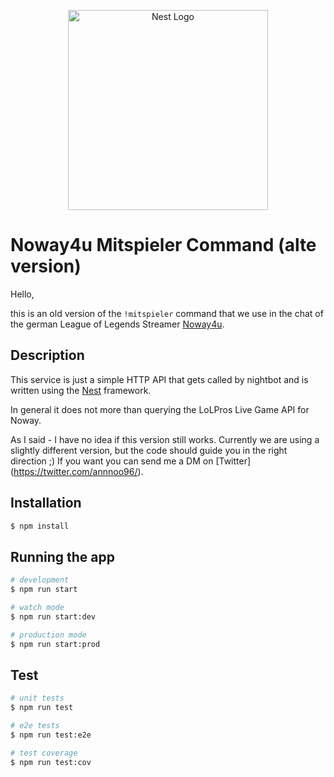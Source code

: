 <p align="center">
  <a href="http://nestjs.com/" target="blank"><img src="https://nestjs.com/img/logo_text.svg" width="320" alt="Nest Logo" /></a>
</p>

# Noway4u Mitspieler Command (alte version)

Hello,

this is an old version of the ```!mitspieler``` command that we use in the chat of the german League of Legends Streamer [Noway4u](https://twitch.tv/noway4u_sir).


## Description

This service is just a simple HTTP API that gets called by nightbot and is written using the
[Nest](https://github.com/nestjs/nest) framework.

In general it does not more than querying the LoLPros Live Game API for Noway. 

As I said - I have no idea if this version still works. Currently we are using a slightly different version, but the code should guide you in the right direction ;)
If you want you can send me a DM on [Twitter] (https://twitter.com/annnoo96/).


## Installation

```bash
$ npm install
```

## Running the app

```bash
# development
$ npm run start

# watch mode
$ npm run start:dev

# production mode
$ npm run start:prod
```

## Test

```bash
# unit tests
$ npm run test

# e2e tests
$ npm run test:e2e

# test coverage
$ npm run test:cov
```

